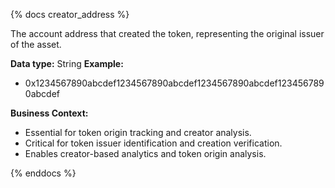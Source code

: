 {% docs creator_address %}

The account address that created the token, representing the original issuer of the asset.

**Data type:** String
**Example:**
- 0x1234567890abcdef1234567890abcdef1234567890abcdef1234567890abcdef

**Business Context:**
- Essential for token origin tracking and creator analysis.
- Critical for token issuer identification and creation verification.
- Enables creator-based analytics and token origin analysis.

{% enddocs %} 